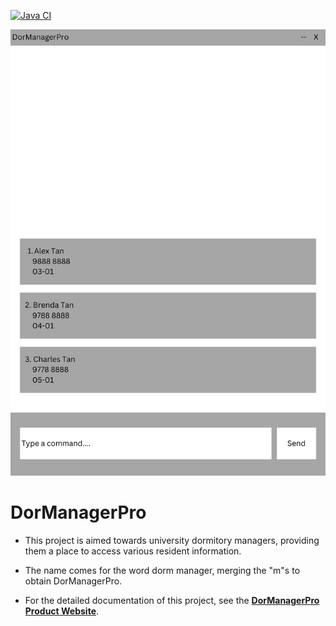 [![Java CI](https://github.com/AY2425S1-CS2103T-W09-4/tp/actions/workflows/gradle.yml/badge.svg)](https://github.com/AY2425S1-CS2103T-W09-4/tp/actions/workflows/gradle.yml)

![Ui](docs/images/Ui.png)

# DorManagerPro

* This project is aimed towards university dormitory managers, providing them a place to access 
various resident information.

* The name comes for the word dorm manager, merging the "m"s to obtain DorManagerPro.

* For the detailed documentation of this project, see the **[DorManagerPro Product Website](https://ay2425s1-cs2103t-w09-4.github.io/tp/)**.

